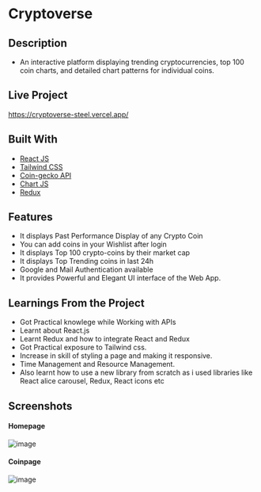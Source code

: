 # Cryptoverse

## Description 
- An interactive platform displaying trending cryptocurrencies, top 100 coin charts, and detailed chart patterns for individual coins.

## Live Project
https://cryptoverse-steel.vercel.app/

## Built With
- [React JS](https://reactjs.org/)
- [Tailwind CSS](https://tailwindcss.com/)
- [Coin-gecko API](https://www.coingecko.com/en/api)
- [Chart JS](https://reactchartjs.github.io/react-chartjs-2/#/)
- [Redux](https://redux.js.org/)

## Features
- It displays Past Performance Display of any Crypto Coin
- You can add coins in your Wishlist after login
- It displays Top 100 crypto-coins by their market cap
- It displays Top Trending coins in last 24h
- Google and Mail Authentication available
- It provides Powerful and Elegant UI interface of the Web App. 

## Learnings From the Project
- Got Practical knowlege while Working with APIs
- Learnt about React.js 
- Learnt Redux and how to integrate React and Redux
- Got Practical exposure to Tailwind css.
- Increase in skill of styling a page and making it responsive.
- Time Management and Resource Management.
- Also learnt how to use a new library from scratch as i used libraries like React alice carousel, Redux, React icons etc

## Screenshots
#### Homepage
![image](https://user-images.githubusercontent.com/78155393/227704336-9f8d89a5-4e18-4e66-9772-311fdcedd880.png)
#### Coinpage
![image](https://user-images.githubusercontent.com/78155393/227704313-b9134990-7be2-41df-936e-49e02faa02cd.png)
